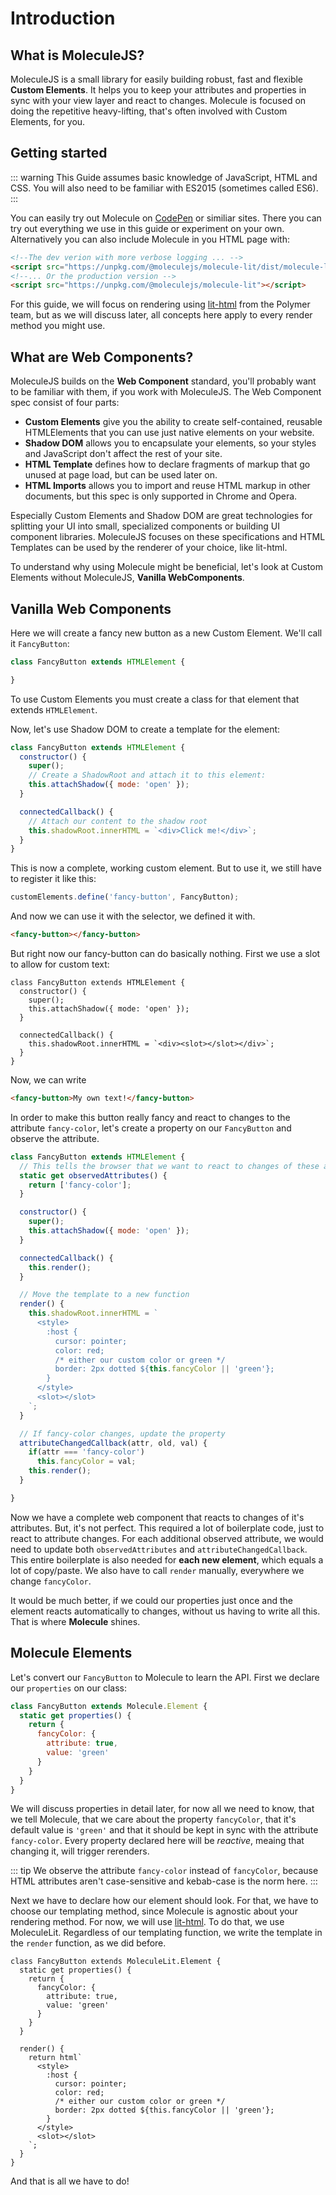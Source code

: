 # Introduction

## What is MoleculeJS?
MoleculeJS is a small library for easily building robust, fast and flexible **Custom Elements**. It helps you to keep your attributes and properties in sync with your view layer and react to changes. Molecule is focused on doing the repetitive heavy-lifting, that's often involved with Custom Elements, for you.

## Getting started
::: warning
This Guide assumes basic knowledge of JavaScript, HTML and CSS. You will also need to be familiar with ES2015 (sometimes called ES6).
:::

You can easily try out Molecule on [CodePen](https://codepen.io/DiiLord/pen/bMMKGJ) or similiar sites. There you can try out everything we use in this guide or experiment on your own. Alternatively you can also include Molecule in you HTML page with:
```html
<!--The dev verion with more verbose logging ... -->
<script src="https://unpkg.com/@moleculejs/molecule-lit/dist/molecule-lit.dev.js"></script>
<!--... Or the production version -->
<script src="https://unpkg.com/@moleculejs/molecule-lit"></script>
```
For this guide, we will focus on rendering using [lit-html](https://github.com/Polymer/lit-html) from the Polymer team, but as we will discuss later, all concepts here apply to every render method you might use.

## What are Web Components?
MoleculeJS builds on the **Web Component** standard, you'll probably want to be familiar with them, if you work with MoleculeJS.
The Web Component spec consist of four parts:
- **Custom Elements** give you the ability to create self-contained, reusable HTMLElements that you can use just native elements on your website.
- **Shadow DOM** allows you to encapsulate your elements, so your styles and JavaScript don't affect the rest of your site.
- **HTML Template** defines how to declare fragments of markup that go unused at page load, but can be used later on.
- **HTML Imports** allows you to import and reuse HTML markup in other documents, but this spec is only supported in Chrome and Opera.

Especially Custom Elements and Shadow DOM are great technologies for splitting your UI into small, specialized components or building UI component libraries. MoleculeJS focuses on these specifications and HTML Templates can be used by the renderer of your choice, like lit-html.

To understand why using Molecule might be beneficial, let's look at Custom Elements without MoleculeJS, **Vanilla WebComponents**.

## Vanilla Web Components
Here we will create a fancy new button as a new Custom Element. We'll call it `FancyButton`:
```js
class FancyButton extends HTMLElement {

}
```
To use Custom Elements you must create a class for that element that extends `HTMLElement`.

Now, let's use Shadow DOM to create a template for the element:
```js
class FancyButton extends HTMLElement {
  constructor() {
    super();
    // Create a ShadowRoot and attach it to this element:
    this.attachShadow({ mode: 'open' });
  }

  connectedCallback() {
    // Attach our content to the shadow root
    this.shadowRoot.innerHTML = `<div>Click me!</div>`;
  }
}
```
This is now a complete, working custom element. But to use it, we still have to register it like this:
```js
customElements.define('fancy-button', FancyButton);
```
And now we can use it with the selector, we defined it with.
```html
<fancy-button></fancy-button>
```

But right now our fancy-button can do basically nothing. First we use a slot to allow for custom text:
```js{8}
class FancyButton extends HTMLElement {
  constructor() {
    super();
    this.attachShadow({ mode: 'open' });
  }

  connectedCallback() {
    this.shadowRoot.innerHTML = `<div><slot></slot></div>`;
  }
}
```

Now, we can write
```html
<fancy-button>My own text!</fancy-button>
```

In order to make this button really fancy and react to changes to the attribute `fancy-color`, let's create a property on our `FancyButton` and observe the attribute.

```js
class FancyButton extends HTMLElement {
  // This tells the browser that we want to react to changes of these attributes.
  static get observedAttributes() {
    return ['fancy-color'];
  }

  constructor() {
    super();
    this.attachShadow({ mode: 'open' });
  }

  connectedCallback() {
    this.render();
  }

  // Move the template to a new function
  render() {
    this.shadowRoot.innerHTML = `
      <style>
        :host {
          cursor: pointer;
          color: red;
          /* either our custom color or green */
          border: 2px dotted ${this.fancyColor || 'green'};
        }
      </style>
      <slot></slot>
    `;
  }

  // If fancy-color changes, update the property
  attributeChangedCallback(attr, old, val) {
    if(attr === 'fancy-color')
      this.fancyColor = val;
    this.render();
  }

}
```

Now we have a complete web component that reacts to changes of it's attributes. But, it's not perfect. This required a lot of boilerplate code, just to react to attribute changes. For each additional observed attribute, we would need to update both `observedAttributes` and `attributeChangedCallback`. This entire boilerplate is also needed for **each new element**, which equals a lot of copy/paste. We also have to call `render` manually, everywhere we change `fancyColor`.

It would be much better, if we could our properties just once and the element reacts automatically to changes, without us having to write all this. That is where **Molecule** shines.

## Molecule Elements
Let's convert our `FancyButton` to Molecule to learn the API. First we declare our `properties` on our class:
```js
class FancyButton extends Molecule.Element {
  static get properties() {
    return {
      fancyColor: {
        attribute: true,
        value: 'green'
      }
    }
  }
}
```
We will discuss properties in detail later, for now all we need to know, that we tell Molecule, that we care about the property `fancyColor`, that it's default value is `'green'` and that it should be kept in sync with the attribute `fancy-color`. Every property declared here will be *reactive*, meaing that changing it, will trigger rerenders.

::: tip
We observe the attribute `fancy-color` instead of `fancyColor`, because HTML attributes aren't case-sensitive and kebab-case is the norm here.
:::

Next we have to declare how our element should look. For that, we have to choose our templating method, since Molecule is agnostic about your rendering method. For now, we will use [lit-html](https://github.com/Polymer/lit-html). To do that, we use MoleculeLit. Regardless of our templating function, we write the template in the `render` function, as we did before.

```js{1,11-23}
class FancyButton extends MoleculeLit.Element {
  static get properties() {
    return {
      fancyColor: {
        attribute: true,
        value: 'green'
      }
    }
  }

  render() {
    return html`
      <style>
        :host {
          cursor: pointer;
          color: red;
          /* either our custom color or green */
          border: 2px dotted ${this.fancyColor || 'green'};
        }
      </style>
      <slot></slot>
    `;
  }
}
```
And that is all we have to do!
